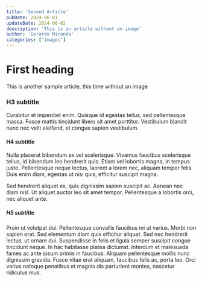 ```yaml
---
title: 'Second Article'
pubDate: 2024-06-01
updateDate: 2024-06-02
description: 'This is an article without an image'
author: 'Gerardo Miranda'
categories: ["images"]
---
```


# First heading

This is another sample article, this time without an image

### H3 subtitle

Curabitur et imperdiet enim. Quisque id egestas tellus, sed pellentesque massa. Fusce mattis tincidunt libero sit amet porttitor. Vestibulum blandit nunc nec velit eleifend, et congue sapien vestibulum.

#### H4 subtitle

Nulla placerat bibendum ex vel scelerisque. Vivamus faucibus scelerisque tellus, id bibendum leo hendrerit quis. Etiam vel lobortis magna, in tempus justo. Pellentesque neque lectus, laoreet a lorem nec, aliquam tempor felis. Duis enim diam, egestas ut nisi quis, efficitur suscipit magna. 

Sed hendrerit aliquet ex, quis dignissim sapien suscipit ac. Aenean nec diam nisl. Ut aliquet auctor leo sit amet tempor. Pellentesque a lobortis orci, nec aliquet ante.

##### H5 subtitle

Proin ut volutpat dui. Pellentesque convallis faucibus mi ut varius. Morbi non sapien erat. Sed elementum diam quis efficitur aliquet. Sed nec hendrerit lectus, ut ornare dui. Suspendisse in felis et ligula semper suscipit congue tincidunt neque. In hac habitasse platea dictumst. Interdum et malesuada fames ac ante ipsum primis in faucibus. Aliquam pellentesque mollis nunc dignissim gravida. Fusce vitae erat aliquam, faucibus felis ac, porta leo. Orci varius natoque penatibus et magnis dis parturient montes, nascetur ridiculus mus.